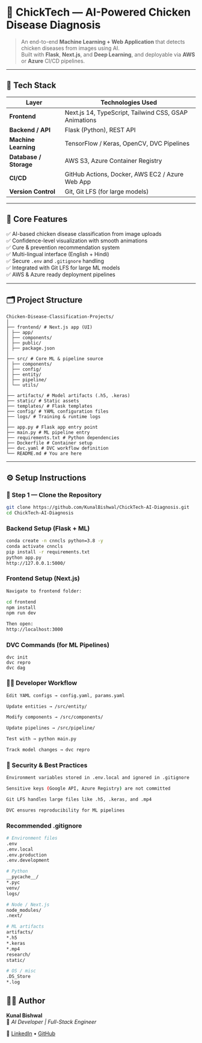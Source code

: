 # 🐔 ChickTech — AI-Powered Chicken Disease Diagnosis

> An end-to-end **Machine Learning + Web Application** that detects chicken diseases from images using AI.  
> Built with **Flask**, **Next.js**, and **Deep Learning**, and deployable via **AWS** or **Azure** CI/CD pipelines.

---

## 🚀 Tech Stack

| Layer | Technologies Used |
|-------|--------------------|
| **Frontend** | Next.js 14, TypeScript, Tailwind CSS, GSAP Animations |
| **Backend / API** | Flask (Python), REST API |
| **Machine Learning** | TensorFlow / Keras, OpenCV, DVC Pipelines |
| **Database / Storage** | AWS S3, Azure Container Registry |
| **CI/CD** | GitHub Actions, Docker, AWS EC2 / Azure Web App |
| **Version Control** | Git, Git LFS (for large models) |

---

## 🧠 Core Features

✅ AI-based chicken disease classification from image uploads  
✅ Confidence-level visualization with smooth animations  
✅ Cure & prevention recommendation system  
✅ Multi-lingual interface (English + Hindi)  
✅ Secure `.env` and `.gitignore` handling  
✅ Integrated with Git LFS for large ML models  
✅ AWS & Azure ready deployment pipelines  

---

## 🗂️ Project Structure
```
Chicken-Disease-Classification-Projects/
│
├── frontend/ # Next.js app (UI)
│ ├── app/
│ ├── components/
│ ├── public/
│ ├── package.json
│
├── src/ # Core ML & pipeline source
│ ├── components/
│ ├── config/
│ ├── entity/
│ ├── pipeline/
│ └── utils/
│
├── artifacts/ # Model artifacts (.h5, .keras)
├── static/ # Static assets
├── templates/ # Flask templates
├── config/ # YAML configuration files
├── logs/ # Training & runtime logs
│
├── app.py # Flask app entry point
├── main.py # ML pipeline entry
├── requirements.txt # Python dependencies
├── Dockerfile # Container setup
├── dvc.yaml # DVC workflow definition
└── README.md # You are here
```


---

## ⚙️ Setup Instructions

### 🧩 Step 1 — Clone the Repository
```bash
git clone https://github.com/KunalBishwal/ChickTech-AI-Diagnosis.git
cd ChickTech-AI-Diagnosis
```
### Backend Setup (Flask + ML)
```bash
conda create -n cnncls python=3.8 -y
conda activate cnncls
pip install -r requirements.txt
python app.py
http://127.0.0.1:5000/
```

### Frontend Setup (Next.js)
```bash
Navigate to frontend folder:

cd frontend
npm install
npm run dev

Then open:
http://localhost:3000
```
### DVC Commands (for ML Pipelines)
```
dvc init
dvc repro
dvc dag
```

### 🧑‍💻 Developer Workflow
```bash
Edit YAML configs → config.yaml, params.yaml

Update entities → /src/entity/

Modify components → /src/components/

Update pipelines → /src/pipeline/

Test with → python main.py

Track model changes → dvc repro
```

### 🔐 Security & Best Practices
```bash
Environment variables stored in .env.local and ignored in .gitignore

Sensitive keys (Google API, Azure Registry) are not committed

Git LFS handles large files like .h5, .keras, and .mp4

DVC ensures reproducibility for ML pipelines
```

### Recommended .gitignore
```bash
# Environment files
.env
.env.local
.env.production
.env.development

# Python
__pycache__/
*.pyc
venv/
logs/

# Node / Next.js
node_modules/
.next/

# ML artifacts
artifacts/
*.h5
*.keras
*.mp4
research/
static/

# OS / misc
.DS_Store
*.log
```
## 🧑‍🏫 Author

**Kunal Bishwal**  
📍 *AI Developer | Full-Stack Engineer*  

💼 [LinkedIn](https://www.linkedin.com/in/kunalbishwal) • [GitHub](https://github.com/KunalBishwal)
